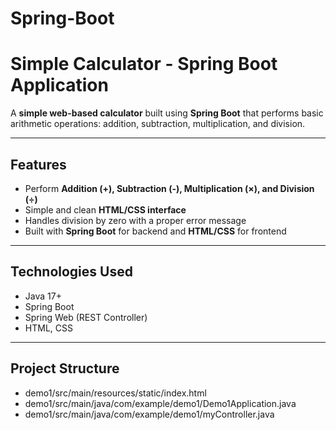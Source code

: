 # Spring-Boot
# Simple Calculator - Spring Boot Application

A **simple web-based calculator** built using **Spring Boot** that performs basic arithmetic operations: addition, subtraction, multiplication, and division.

---

## **Features**
- Perform **Addition (+), Subtraction (-), Multiplication (×), and Division (÷)**
- Simple and clean **HTML/CSS interface**
- Handles division by zero with a proper error message
- Built with **Spring Boot** for backend and **HTML/CSS** for frontend

---

## **Technologies Used**
- Java 17+
- Spring Boot
- Spring Web (REST Controller)
- HTML, CSS

---

## **Project Structure**

- demo1/src/main/resources/static/index.html
- demo1/src/main/java/com/example/demo1/Demo1Application.java
- demo1/src/main/java/com/example/demo1/myController.java

